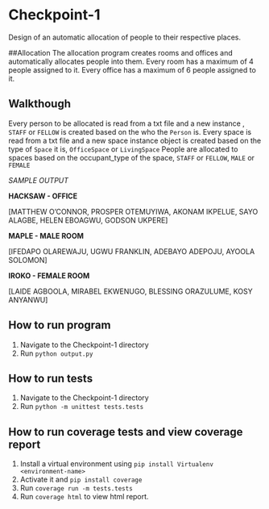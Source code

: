 # Checkpoint-1
Design of an automatic allocation of people to their respective places.

##Allocation
The allocation program creates rooms and offices and automatically allocates people into them.
Every room has a maximum of 4 people assigned to it.
Every office has a maximum of 6 people assigned to it.

## Walkthough
Every person to be allocated is read from a txt file and a new instance , ```STAFF``` or ```FELLOW``` is created based on the who the ```Person``` is.
Every space is read from a txt file and a new space instance object is created based on the type of ```Space``` it is, ```OfficeSpace``` or ```LivingSpace```
People are allocated to spaces based on the occupant_type of the space, ```STAFF``` or ```FELLOW```, ```MALE``` or ```FEMALE```

*SAMPLE OUTPUT*

**HACKSAW - OFFICE**

[MATTHEW O’CONNOR, PROSPER OTEMUYIWA, AKONAM IKPELUE, SAYO ALAGBE, HELEN EBOAGWU, GODSON UKPERE]

**MAPLE - MALE ROOM**

[IFEDAPO OLAREWAJU, UGWU FRANKLIN, ADEBAYO ADEPOJU, AYOOLA SOLOMON]

**IROKO - FEMALE ROOM**

[LAIDE AGBOOLA, MIRABEL EKWENUGO, BLESSING ORAZULUME, KOSY ANYANWU]


## How to run program
1. Navigate to the Checkpoint-1 directory
2. Run ```python output.py```

## How to run tests
1. Navigate to the Checkpoint-1 directory
2. Run ```python -m unittest tests.tests```

## How to run coverage tests and view coverage report
1. Install a virtual environment using ```pip install Virtualenv <environment-name>```
2. Activate it and ```pip install coverage```
3. Run ```coverage run -m tests.tests```
2. Run ```coverage html``` to view html report.

